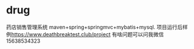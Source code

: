 # drug
药店销售管理系统
maven+spring+springmvc+mybatis+mysql.
项目运行后样例<https://www.deathbreaktest.club/project>
有啥问题可以问我微信15638534323

